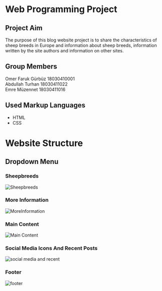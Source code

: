 # Web Programming Project
## Project Aim
The purpose of this blog website project is to share the characteristics of sheep breeds in Europe and information about sheep breeds, information written by the site authors and information on other sites.
## Group Members
Omer Faruk Gürbüz 18030410001 <br/>
Abdullah Turhan   18030411022 <br/>
Emre Müzennet     18030411016 <br/>
## Used Markup Languages
* HTML
* CSS
# Website Structure
## Dropdown Menu 
### Sheepbreeds
![Sheepbreeds](https://user-images.githubusercontent.com/76248553/121434906-b4bcba00-c986-11eb-848b-8f90a5c7e137.png)
### More Information
![MoreInformation](https://user-images.githubusercontent.com/76248553/121434974-cdc56b00-c986-11eb-8fa7-8126e5e8c294.png)
### Main Content
![Main Content](https://user-images.githubusercontent.com/76248553/121435008-de75e100-c986-11eb-8ce7-71d722379ab0.png)
### Social Media Icons And Recent Posts
![social media and recent](https://user-images.githubusercontent.com/76248553/121435064-f6e5fb80-c986-11eb-905c-85179fbae36f.png)
### Footer
![footer](https://user-images.githubusercontent.com/76248553/121435097-0402ea80-c987-11eb-853b-8eb985fbbb0f.png)





